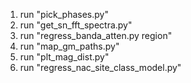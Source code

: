 1) run "pick_phases.py"
2) run "get_sn_fft_spectra.py"
3) run "regress_banda_atten.py region"
4) run "map_gm_paths.py"
5) run "plt_mag_dist.py"
6) run "regress_nac_site_class_model.py"